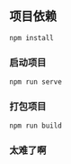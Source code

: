 ## 项目依赖

```
npm install
```

### 启动项目

```
npm run serve
```

### 打包项目

```
npm run build
```

### 太难了啊
